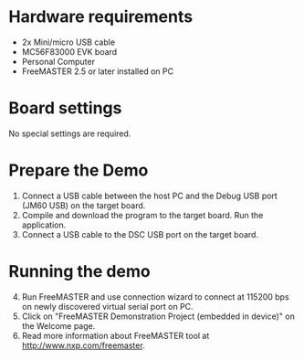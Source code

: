 Hardware requirements
=====================
- 2x Mini/micro USB cable
- MC56F83000 EVK board
- Personal Computer
- FreeMASTER 2.5 or later installed on PC

Board settings
============
No special settings are required.

Prepare the Demo
===============
1.  Connect a USB cable between the host PC and the Debug USB port (JM60 USB) on the target board.
2.  Compile and download the program to the target board. Run the application.
3.  Connect a USB cable to the DSC USB port on the target board.

Running the demo
================
4.  Run FreeMASTER and use connection wizard to connect at 115200 bps on newly discovered virtual serial port on PC.
5.  Click on "FreeMASTER Demonstration Project (embedded in device)" on the Welcome page.
6.  Read more information about FreeMASTER tool at http://www.nxp.com/freemaster.
